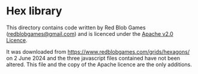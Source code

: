 # Hex library
This directory contains code written by Red Blob Games (redblobgames@gmail.com) and is licenced under the [Apache v2.0 Licence](http://www.apache.org/licenses/LICENSE-2.0.html).

It was downloaded from https://www.redblobgames.com/grids/hexagons/ on 2 June 2024 and the three javascript files contained have not been altered. This file and the copy of the Apache licence are the only additions.
